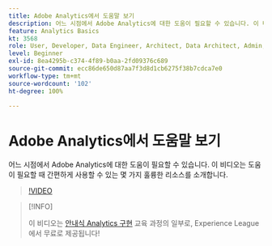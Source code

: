 ```yaml
---
title: Adobe Analytics에서 도움말 보기
description: 어느 시점에서 Adobe Analytics에 대한 도움이 필요할 수 있습니다. 이 비디오는 도움이 필요할 때 간편하게 사용할 수 있는 몇 가지 훌륭한 리소스를 소개합니다.
feature: Analytics Basics
kt: 3568
role: User, Developer, Data Engineer, Architect, Data Architect, Admin, Leader
level: Beginner
exl-id: 8ea4295b-c374-4f89-b0aa-2fd09376c689
source-git-commit: ecc86de650d87aa7f3d8d1cb6275f38b7cdca7e0
workflow-type: tm+mt
source-wordcount: '102'
ht-degree: 100%

---
```


# Adobe Analytics에서 도움말 보기

어느 시점에서 Adobe Analytics에 대한 도움이 필요할 수 있습니다. 이 비디오는 도움이 필요할 때 간편하게 사용할 수 있는 몇 가지 훌륭한 리소스를 소개합니다.

>[!VIDEO](https://video.tv.adobe.com/v/28753/?quality=12&learn=on)

>[!INFO]
>
> 이 비디오는 [안내식 Analytics 구현](https://experienceleague.adobe.com/?recommended=Analytics-D-1-2019.1) 교육 과정의 일부로, Experience League에서 무료로 제공됩니다!